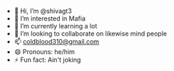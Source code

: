 - 👋 Hi, I’m @shivagt3
- 👀 I’m interested in Mafia
- 🌱 I’m currently learning a lot 
- 💞️ I’m looking to collaborate on likewise mind people
- 📫 coldblood310@gmail.com
- 😄 Pronouns: he/him
- ⚡ Fun fact: Ain't joking

<!---
shivagt3/shivagt3 is a ✨ special ✨ repository because its `README.md` (this file) appears on your GitHub profile.
You can click the Preview link to take a look at your changes.
--->
